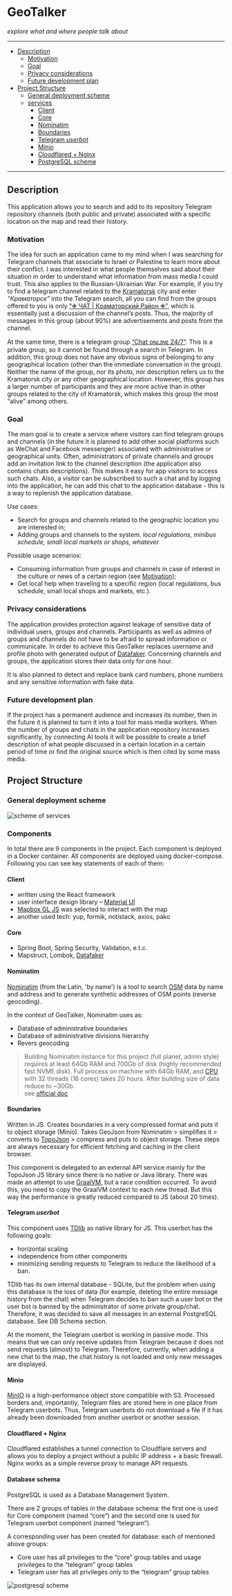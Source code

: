 # GeoTalker
*explore what and where people talk about*

---

<!-- TOC -->
* [Description](#description)
  * [Motivation](#motivation)
  * [Goal](#goal)
  * [Privacy considerations](#privacy-considerations)
  * [Future development plan](#business-plan-development)
* [Project Structure](#project-structure)
  * [General deployment scheme](#common-scheme)
  * [services](#services)
    * [Client](#client)
    * [Core](#core)
    * [Nominatim](#nominatim)
    * [Boundaries](#boundaries)
    * [Telegram *userbot*](#telegram-userbot)
    * [Minio](#minio)
    * [Cloudflared + Nginx](#cloudflared--nginx)
    * [PostgreSQL scheme](#postgresql-scheme)
<!-- TOC -->

---

## Description
This application allows you to search and add to its repository Telegram repository channels (both public and private) associated with a specific location on the map and read their history.

### Motivation
The idea for such an application came to my mind when I was searching for Telegram channels that associate to Israel or Palestine 
to learn more about their conflict. I was interested in what people themselves said about their situation in order 
to understand what information from mass media I could trust. This also applies to the Russian-Ukrainian War. 
For example, if you try to find a telegram channel related to the [Kramatorsk](https://www.google.com/maps/place/Kramatorsk,+Donetsk+Oblast/data=!4m2!3m1!1s0x40df97a4c0ea9b9b:0x6cfddec1592678ec?sa=X&ved=1t:242&ictx=111) city and enter *“Краматорск”* into the Telegram search, 
all you can find from the groups offered to you is only [“✙ ЧАТ | Краматорский Район ✙”](https://t.me/Oper_Kramatorskix_chat), which is essentially just a discussion 
of the channel’s posts. Thus, the majority of messages in this group (about 90%) are advertisements and posts from the channel.

At the same time, there is a telegram group [“Chat ᴏɴʟɪɴᴇ 24/7️”](https://t.me/+H1kt7FhYG341ZjQ6). This is a private group, so it cannot be found through a search in Telegram. 
In addition, this group does not have any obvious signs of belonging to any geographical location (other than the immediate conversation 
in the group). Neither the name of the group, nor its photo, nor description refers us to the Kramatorsk city or any other geographical location. 
However, this group has a larger number of participants and they are more active than in other groups related to the city of Kramatorsk, 
which makes this group the most “alive” among others.


### Goal
The main goal is to create a service where visitors can find telegram groups and channels (in the future it is planned to add other social platforms 
such as WeChat and Facebook messenger) associated with administrative or geographical units. Often, administrators of private channels and groups add 
an invitation link to the channel description (the application also contains chats descriptions). This makes it easy for app visitors to access such chats. 
Also, a visitor can be subscribed to such a chat and by logging into the application, he can add this chat to the application database - this is a way 
to replenish the application database.

Use cases:
- Search for groups and channels related to the geographic location you are interested in;
- Adding groups and channels to the system. 
*local regulations, minibus schedule, small local markets or shops, whatever*

Possible usage scenarios:
- Consuming information from groups and channels in case of interest in the culture or news of a certain region (see [Motivation](#Motivation));
- Get local help when traveling to a specific region (local regulations, bus schedule, small local shops and markets, etc.).




### Privacy considerations
The application provides protection against leakage of sensitive data of individual users, groups and channels. 
Participants as well as admins of groups and channels do not have to be afraid to spread information or communicate. 
In order to achieve this GeoTalker replaces username and profile photo with generated output of [Datafaker](https://www.datafaker.net/documentation/usage/). 
Concerning channels and groups, the application stores their data only for one hour.

It is also planned to detect and replace bank card numbers, phone numbers and any sensitive information with fake data.



### Future development plan
If the project has a permanent audience and increases its number, then in the future it is planned to turn it into a tool for mass media workers. 
When the number of groups and chats in the application repository increases significantly, by connecting AI tools it will be possible to create 
a brief description of what people discussed in a certain location in a certain period of time or find the original source which is then cited 
by some mass media.


## Project Structure
### General deployment scheme
![scheme of services](./doc-src/common_scheme.drawio.png)

### Components
In total there are 9 components in the project. Each component is deployed in a Docker container. All components are deployed using docker-compose. 
Following you can see key statements of each of them:

#### Client
- written using the React framework
- user interface design library – [Material UI](https://mui.com/material-ui/)
- [Mapbox GL JS](https://docs.mapbox.com/mapbox-gl-js/guides) was selected to interact with the map 
- another used tech: yup, formik, notistack, axios, pako

#### Core
- Spring Boot, Spring Security, Validation, e.t.c.
- Mapstruct, Lombok,  [Datafaker](https://www.datafaker.net/documentation/usage/)


#### Nominatim
[Nominatim](https://nominatim.org/release-docs/latest/) (from the Latin, 'by name') is a tool to search [OSM](https://en.wikipedia.org/wiki/OpenStreetMap) data by name and address and to generate synthetic addresses of OSM points (reverse geocoding).

In the context of GeoTalker, Nominatim uses as:
- Database of administrative boundaries
- Database of administrative divisions hierarchy
- Revers geocoding


> Building Nominatim instance for this project (full planet, admin style) requires at least 64Gb RAM and 700Gb of disk (highly recommended fast NVME disk).
Full process on machine with 64Gb RAM, and [CPU](https://www.intel.com/content/www/us/en/products/sku/91768/intel-xeon-processor-e52697a-v4-40m-cache-2-60-ghz/specifications.html)
with 32 threads (16 cores) takes 20 hours. After building size of data reduce to ~30Gb.  
see [official doc](https://nominatim.org/release-docs/develop/admin/Import/#filtering-imported-data)


#### Boundaries
Written in JS. Creates boundaries in a very compressed format and puts it to object storage (Minio). 
Takes GeoJson from Nominatim > simplifies it > converts to [TopoJson](https://github.com/topojson/topojson) > compress and puts to object storage. 
These steps are always necessary for efficient fetching and caching in the client browser.

This component is delegated to an external API service mainly for the TopoJson JS library since there is no native or Java library. 
There was made an attempt to use [GraalVM](https://www.graalvm.org/), but a race condition occurred. To avoid this, you need to copy the GraalVM context to each new thread. 
But this way the performance is greatly reduced compared to JS (about 20 times).


#### Telegram *userbot*
This component uses [TDlib](https://core.telegram.org/tdlib) as native library for JS. This userbot has the following goals:
- horizontal scaling
- independence from other components
- minimizing sending requests to Telegram to reduce the likelihood of a ban.

TDlib has its own internal database - SQLite, but the problem when using this database is the loss of data 
(for example, deleting the entire message history from the chat) when Telegram decides to ban such a user bot or the user bot is banned 
by the administrator of some private group/chat. Therefore, it was decided to save all messages in an external PostgreSQL database. See DB Schema section.

At the moment, the Telegram userbot is working in passive mode. This means that we can only receive updates from 
Telegram because it does not send requests (almost) to Telegram. Therefore, currently, when adding a new chat to the map, 
the chat history is not loaded and only new messages are displayed.


#### Minio
[MinIO](https://min.io/) is a high-performance object store compatible with S3. 
Processed borders and, importantly, Telegram files are stored here in one place from Telegram userbots. 
Thus, Telegram userbots do not download a file if it has already been downloaded from another userbot or another session.


#### Cloudflared + Nginx
Cloudflared establishes a tunnel connection to Cloudflare servers and allows you to deploy a project without a public IP address + a basic firewall. 
Nginx works as a simple reverse proxy to manage API requests.


#### Database schema
PostgreSQL is used as a Database Management System.

There are 2 groups of tables in the database schema: the first one is used for Core component (named “core”) 
and the second one is used for Telegram userbot component (named “telegram”).

A corresponding user has been created for database: each of mentioned above groups:
- Core user has all privileges to the “core” group tables and usage privileges to the “telegram” group tables
- Telegram user has all privileges only to the “telegram” group tables

![postgresql scheme](./doc-src/dbschema.png)